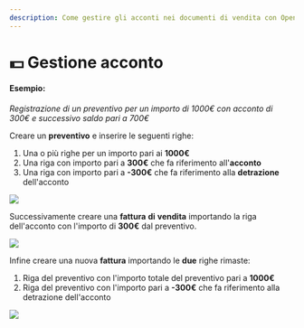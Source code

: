 ```yaml
---
description: Come gestire gli acconti nei documenti di vendita con OpenSTAManager
---
```


# 💵 Gestione acconto

#### Esempio:&#x20;

_Registrazione di un preventivo per un importo di 1000€ con acconto di 300€ e successivo saldo pari a 700€_

Creare un **preventivo** e inserire le seguenti righe:

1. Una o più righe per un importo pari ai **1000€**
2. Una riga con importo pari a **300€** che fa riferimento all'**acconto**
3. Una riga con importo pari a **-300€** che fa riferimento alla **detrazione** dell'acconto

![](https://firebasestorage.googleapis.com/v0/b/gitbook-x-prod.appspot.com/o/spaces%2F-LZJeLg23eVDvrCv74U7-887967055%2Fuploads%2F2lSsh5b757dplX4NwfQq%2Ffile.png?alt=media)

Successivamente creare una **fattura** **di** **vendita** importando la riga dell'acconto con l'importo di **300€** dal preventivo.

![](https://firebasestorage.googleapis.com/v0/b/gitbook-x-prod.appspot.com/o/spaces%2F-LZJeLg23eVDvrCv74U7-887967055%2Fuploads%2FaNmQRSKdjlryuALtcqDK%2Ffile.png?alt=media)

Infine creare una nuova **fattura** importando le **due** righe rimaste:

1. Riga del preventivo con l'importo totale del preventivo pari a **1000€**
2. Riga del preventivo con l'importo pari a **-300€** che fa riferimento alla detrazione dell'acconto

![](https://firebasestorage.googleapis.com/v0/b/gitbook-x-prod.appspot.com/o/spaces%2F-LZJeLg23eVDvrCv74U7-887967055%2Fuploads%2F16XFmEWcSiIwPnivQO67%2Ffile.png?alt=media)
